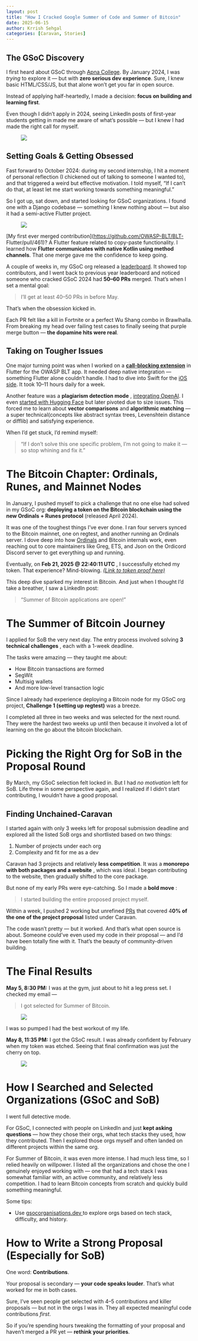 ```yaml
---
layout: post
title: "How I Cracked Google Summer of Code and Summer of Bitcoin"
date: 2025-06-15
author: Krrish Sehgal
categories: [Caravan, Stories]
---
```


## The GSoC Discovery

I first heard about GSoC through [Apna
College](https://www.youtube.com/@ApnaCollegeOfficial). By January 2024, I was
_trying_ to explore it — but with **zero serious dev experience**. Sure, I
knew basic HTML/CSS/JS, but that alone won’t get you far in open source.

Instead of applying half-heartedly, I made a decision: **focus on building and
learning first**.

Even though I didn’t apply in 2024, seeing LinkedIn posts of first-year
students getting in made me aware of what’s possible — but I knew I had made
the right call for myself.

<figure>
<img src="https://miro.medium.com/v2/resize:fit:1400/format:webp/1*9tbI88NZPc24VDt6hlPQPA.jpeg"/>
</figure>

## Setting Goals & Getting Obsessed

Fast forward to October 2024: during my second internship, I hit a moment of
personal reflection (I chickened out of talking to someone I wanted to), and
that triggered a weird but effective motivation. I told myself, “If I can’t do
that, at least let me start working towards something meaningful.”

So I got up, sat down, and started looking for GSoC organizations. I found one
with a Django codebase — something I knew nothing about — but also it had a
semi-active Flutter project.

<figure>
<img src="https://miro.medium.com/v2/resize:fit:1400/format:webp/1*G3An9fRjDOaHQRfc2L0q1A.png"/>
</figure>

[My first ever merged contribution](https://github.com/OWASP-BLT/BLT-
Flutter/pull/461)? A Flutter feature related to copy-paste functionality. I
learned how **Flutter communicates with native Kotlin using method channels**.
That one merge gave me the confidence to keep going.

A couple of weeks in, my GSoC org released a
[leaderboard](https://github.com/OWASP-BLT/BLT/issues/2916). It showed top
contributors, and I went back to previous year leaderboard and noticed someone
who cracked GSoC 2024 had **50–60 PRs** merged. That’s when I set a mental
goal:

> I’ll get at least 40–50 PRs in before May.

That’s when the obsession kicked in.

Each PR felt like a kill in Fortnite or a perfect Wu Shang combo in
Brawlhalla. From breaking my head over failing test cases to finally seeing
that purple merge button — **the dopamine hits were real**.

## Taking on Tougher Issues

One major turning point was when I worked on a [**call-blocking
extension**](https://github.com/OWASP-BLT/BLT-Flutter/pull/464) in Flutter for
the OWASP BLT app. It needed deep native integration — something Flutter alone
couldn’t handle. I had to dive into Swift for the [iOS
side](https://github.com/OWASP-BLT/BLT-Flutter/pull/465). It took 10–11 hours
daily for a week.

Another feature was a **plagiarism detection mode** , [integrating
OpenAI](https://github.com/OWASP-BLT/BLT/pull/3160). I even [started with
Hugging Face](https://github.com/OWASP-BLT/BLT/pull/3134) but later pivoted
due to size issues. This forced me to learn about **vector comparisons** and
**algorithmic matching** — a super technical(concepts like abstract syntax
trees, Levenshtein distance or difflib) and satisfying experience.

When I’d get stuck, I’d remind myself:

> “If I don’t solve this one specific problem, I’m not going to make it — so
> stop whining and fix it.”

# The Bitcoin Chapter: Ordinals, Runes, and Mainnet Nodes

In January, I pushed myself to pick a challenge that no one else had solved in
my GSoC org: **deploying a token on the Bitcoin blockchain using the new
Ordinals + Runes protocol** (released April 2024).

It was one of the toughest things I’ve ever done. I ran four servers synced to
the Bitcoin mainnet, one on regtest, and another running an Ordinals server. I
dove deep into how [Ordinals](https://github.com/ordinals/ord) and Bitcoin
internals work, even reaching out to core maintainers like Greg, ETS, and Json
on the Ordicord Discord server to get everything up and running.

Eventually, on **Feb 21, 2025 @ 22:40:11 UTC** , I successfully etched my
token. That experience? Mind-blowing. [_(Link to token proof
here)_](https://ordinals.com/inscription/9ebf269d5b73ade615e439cbb0ed6427697672e7c60b761dc2e566f4a5a80050i0)

This deep dive sparked my interest in Bitcoin. And just when I thought I’d
take a breather, I saw a LinkedIn post:

> “Summer of Bitcoin applications are open!”

# The Summer of Bitcoin Journey

I applied for SoB the very next day. The entry process involved solving **3
technical challenges** , each with a 1-week deadline.

The tasks were amazing — they taught me about:

  * How Bitcoin transactions are formed
  * SegWit
  * Multisig wallets
  * And more low-level transaction logic

Since I already had experience deploying a Bitcoin node for my GSoC org
project, **Challenge 1 (setting up regtest)** was a breeze.

I completed all three in two weeks and was selected for the next round. They
were the hardest two weeks up until then because it involved a lot of learning
on the go about the bitcoin blockchain.

# Picking the Right Org for SoB in the Proposal Round

By March, my GSoC selection felt locked in. But I had _no motivation_ left for
SoB. Life threw in some perspective again, and I realized if I didn’t start
contributing, I wouldn’t have a good proposal.

## Finding Unchained-Caravan

I started again with only 3 weeks left for proposal submission deadline and
explored all the listed SoB orgs and shortlisted based on two things:

  1. Number of projects under each org
  2. Complexity and fit for me as a dev

Caravan had 3 projects and relatively **less competition**. It was a
**monorepo with both packages and a website** , which was ideal. I began
contributing to the website, then gradually shifted to the core package.

But none of my early PRs were eye-catching. So I made a **bold move** :

> I started building the entire proposed project myself.

Within a week, I pushed 2 working but unrefined
[PRs](https://github.com/caravan-bitcoin/caravan/pull/246) that covered 4**0%
of the one of the project proposal** listed under Caravan.

The code wasn’t pretty — but it worked. And that’s what open source is about.
Someone could’ve even used my code in their proposal — and I’d have been
totally fine with it. That’s the beauty of community-driven building.

# The Final Results

**May 5, 8:30 PM:** I was at the gym, just about to hit a leg press set. I
checked my email —

> I got selected for Summer of Bitcoin.

<figure>
<img src="https://miro.medium.com/v2/resize:fit:1400/format:webp/1*I1YXLY0gyW8OBTKnNo1Vaw.jpeg"/>
</figure>

I was so pumped I had the best workout of my life.

**May 8, 11:35 PM:** I got the GSoC result. I was already confident by
February when my token was etched. Seeing that final confirmation was just the
cherry on top.

<figure>
<img src="https://miro.medium.com/v2/resize:fit:1400/format:webp/1*_227_Ejgx7VP2PRo-TIKOw.png"/>
</figure>

# How I Searched and Selected Organizations (GSoC and SoB)

I went full detective mode.

For GSoC, I connected with people on LinkedIn and just **kept asking
questions** — how they chose their orgs, what tech stacks they used, how they
contributed. Then I explored those orgs myself and often landed on different
projects within the same org.

For Summer of Bitcoin, it was even more intense. I had much less time, so I
relied heavily on willpower. I listed all the organizations and chose the one
I genuinely enjoyed working with — one that had a tech stack I was somewhat
familiar with, an active community, and relatively less competition. I had to
learn Bitcoin concepts from scratch and quickly build something meaningful.

Some tips:

  * Use [gsocorganisations.dev ](https://www.gsocorganizations.dev/)to explore orgs based on tech stack, difficulty, and history.

# How to Write a Strong Proposal (Especially for SoB)

One word: **Contributions**.

Your proposal is secondary — **your code speaks louder**. That’s what worked
for me in both cases.

Sure, I’ve seen people get selected with 4–5 contributions and killer
proposals — but not in the orgs I was in. They all expected meaningful code
contributions _first_.

So if you’re spending hours tweaking the formatting of your proposal and
haven’t merged a PR yet — **rethink your priorities**.

